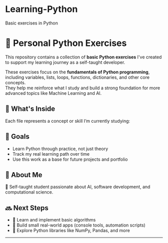 # Learning-Python
Basic exercises in Python
# 📘 Personal Python Exercises

This repository contains a collection of **basic Python exercises** I've created to support my learning journey as a self-taught developer.

These exercises focus on the **fundamentals of Python programming**, including variables, lists, loops, functions, dictionaries, and other core concepts.  
They help me reinforce what I study and build a strong foundation for more advanced topics like Machine Learning and AI.

## 🧠 What's Inside

Each file represents a concept or skill I’m currently studying:

## 🚀 Goals
- Learn Python through practice, not just theory  
- Track my real learning path over time  
- Use this work as a base for future projects and portfolio

## 👤 About Me

📍 Self-taught student passionate about AI, software development, and computational science.  

## 🔜 Next Steps

- 📌 Learn and implement basic algorithms  
- 📌 Build small real-world apps (console tools, automation scripts)  
- 📌 Explore Python libraries like NumPy, Pandas, and more

---
